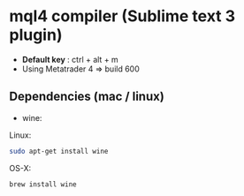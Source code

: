 # mql4 compiler (Sublime text 3 plugin)

* **Default key** : ctrl + alt + m
* Using Metatrader 4 => build 600

## Dependencies (mac / linux)

* wine:

Linux:
```bash
sudo apt-get install wine
```
OS-X:
```bash
brew install wine
```
